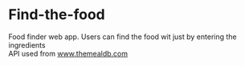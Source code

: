 # Find-the-food
Food finder web app. Users can find the food wit just by entering the ingredients   
API used from www.themealdb.com
